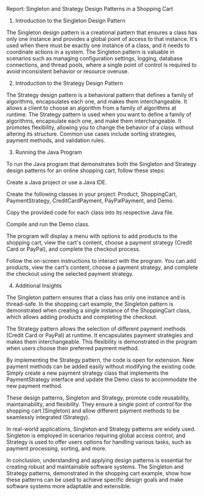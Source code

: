 Report: Singleton and Strategy Design Patterns in a Shopping Cart

1. Introduction to the Singleton Design Pattern

The Singleton design pattern is a creational pattern that ensures a class has only one instance and provides a global point of access to that instance. It's used when there must be exactly one instance of a class, and it needs to coordinate actions in a system. The Singleton pattern is valuable in scenarios such as managing configuration settings, logging, database connections, and thread pools, where a single point of control is required to avoid inconsistent behavior or resource overuse.

2. Introduction to the Strategy Design Pattern

The Strategy design pattern is a behavioral pattern that defines a family of algorithms, encapsulates each one, and makes them interchangeable. It allows a client to choose an algorithm from a family of algorithms at runtime. The Strategy pattern is used when you want to define a family of algorithms, encapsulate each one, and make them interchangeable. It promotes flexibility, allowing you to change the behavior of a class without altering its structure. Common use cases include sorting strategies, payment methods, and validation rules.

3. Running the Java Program

To run the Java program that demonstrates both the Singleton and Strategy design patterns for an online shopping cart, follow these steps:

Create a Java project or use a Java IDE.

Create the following classes in your project: Product, ShoppingCart, PaymentStrategy, CreditCardPayment, PayPalPayment, and Demo.

Copy the provided code for each class into its respective Java file.

Compile and run the Demo class.

The program will display a menu with options to add products to the shopping cart, view the cart's content, choose a payment strategy (Credit Card or PayPal), and complete the checkout process.

Follow the on-screen instructions to interact with the program. You can add products, view the cart's content, choose a payment strategy, and complete the checkout using the selected payment strategy.

4. Additional Insights

The Singleton pattern ensures that a class has only one instance and is thread-safe. In the shopping cart example, the Singleton pattern is demonstrated when creating a single instance of the ShoppingCart class, which allows adding products and completing the checkout.

The Strategy pattern allows the selection of different payment methods (Credit Card or PayPal) at runtime. It encapsulates payment strategies and makes them interchangeable. This flexibility is demonstrated in the program when users choose their preferred payment method.

By implementing the Strategy pattern, the code is open for extension. New payment methods can be added easily without modifying the existing code. Simply create a new payment strategy class that implements the PaymentStrategy interface and update the Demo class to accommodate the new payment method.

These design patterns, Singleton and Strategy, promote code reusability, maintainability, and flexibility. They ensure a single point of control for the shopping cart (Singleton) and allow different payment methods to be seamlessly integrated (Strategy).

In real-world applications, Singleton and Strategy patterns are widely used. Singleton is employed in scenarios requiring global access control, and Strategy is used to offer users options for handling various tasks, such as payment processing, sorting, and more.

In conclusion, understanding and applying design patterns is essential for creating robust and maintainable software systems. The Singleton and Strategy patterns, demonstrated in the shopping cart example, show how these patterns can be used to achieve specific design goals and make software systems more adaptable and extensible.
